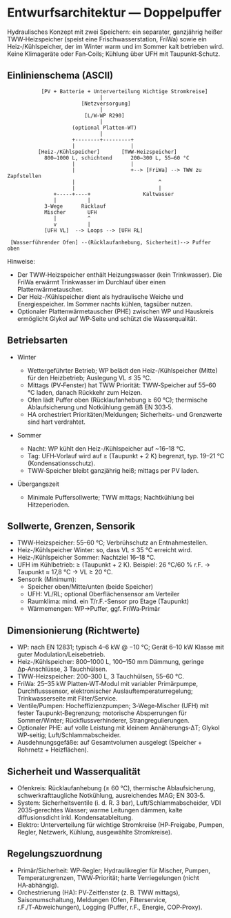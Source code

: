 # Entwurfsarchitektur — Doppelpuffer

Hydraulisches Konzept mit zwei Speichern: ein separater, ganzjährig heißer TWW‑Heizspeicher (speist eine Frischwasserstation, FriWa) sowie ein Heiz‑/Kühlspeicher, der im Winter warm und im Sommer kalt betrieben wird. Keine Klimageräte oder Fan‑Coils; Kühlung über UFH mit Taupunkt‑Schutz.

## Einlinienschema (ASCII)

```
           [PV + Batterie + Unterverteilung Wichtige Stromkreise]
                              |
                        [Netzversorgung]
                              |
                         [L/W‑WP R290]
                              |
                     (optional Platten‑WT)
                              |
                     +--------+---------+
                     |                  |
          [Heiz-/Kühlspeicher]       [TWW‑Heizspeicher]
            800–1000 L, schichtend      200–300 L, 55–60 °C
                     |                  |
                     |                  +--> [FriWa] --> TWW zu Zapfstellen
                     |                           ^
                     |                           |
               +-----+----+                 Kaltwasser
               |          |
            3‑Wege      Rücklauf
            Mischer       UFH
               |          ^
               v          |
            [UFH VL]  --> Loops --> [UFH RL]

 [Wasserführender Ofen] --(Rücklaufanhebung, Sicherheit)--> Puffer oben
```

Hinweise:
- Der TWW‑Heizspeicher enthält Heizungswasser (kein Trinkwasser). Die FriWa erwärmt Trinkwasser im Durchlauf über einen Plattenwärmetauscher.
- Der Heiz-/Kühlspeicher dient als hydraulische Weiche und Energiespeicher. Im Sommer nachts kühlen, tagsüber nutzen.
- Optionaler Plattenwärmetauscher (PHE) zwischen WP und Hauskreis ermöglicht Glykol auf WP‑Seite und schützt die Wasserqualität.

## Betriebsarten

- Winter
  - Wettergeführter Betrieb; WP belädt den Heiz-/Kühlspeicher (Mitte) für den Heizbetrieb; Auslegung VL ≤ 35 °C.
  - Mittags (PV‑Fenster) hat TWW Priorität: TWW‑Speicher auf 55–60 °C laden, danach Rückkehr zum Heizen.
  - Ofen lädt Puffer oben (Rücklaufanhebung ≥ 60 °C); thermische Ablaufsicherung und Notkühlung gemäß EN 303‑5.
  - HA orchestriert Prioritäten/Meldungen; Sicherheits- und Grenzwerte sind hart verdrahtet.

- Sommer
  - Nacht: WP kühlt den Heiz-/Kühlspeicher auf ~16–18 °C.
  - Tag: UFH‑Vorlauf wird auf ≥ (Taupunkt + 2 K) begrenzt, typ. 19–21 °C (Kondensationsschutz).
  - TWW‑Speicher bleibt ganzjährig heiß; mittags per PV laden.

- Übergangszeit
  - Minimale Puffersollwerte; TWW mittags; Nachtkühlung bei Hitzeperioden.

## Sollwerte, Grenzen, Sensorik

- TWW‑Heizspeicher: 55–60 °C; Verbrühschutz an Entnahmestellen.
- Heiz-/Kühlspeicher Winter: so, dass VL ≤ 35 °C erreicht wird.
- Heiz-/Kühlspeicher Sommer: Nachtziel 16–18 °C.
- UFH im Kühlbetrieb: ≥ (Taupunkt + 2 K). Beispiel: 26 °C/60 % r.F. → Taupunkt ≈ 17,8 °C → VL ≥ 20 °C.
- Sensorik (Minimum):
  - Speicher oben/Mitte/unten (beide Speicher)
  - UFH: VL/RL; optional Oberflächensensor am Verteiler
  - Raumklima: mind. ein T/r.F.-Sensor pro Etage (Taupunkt)
  - Wärmemengen: WP→Puffer, ggf. FriWa‑Primär

## Dimensionierung (Richtwerte)

- WP: nach EN 12831; typisch 4–6 kW @ −10 °C; Gerät 6–10 kW Klasse mit guter Modulation/Leisebetrieb.
- Heiz-/Kühlspeicher: 800–1000 L, 100–150 mm Dämmung, geringe Δp‑Anschlüsse, 3 Tauchhülsen.
- TWW‑Heizspeicher: 200–300 L, 3 Tauchhülsen, 55–60 °C.
- FriWa: 25–35 kW Platten‑WT‑Modul mit variabler Primärpumpe, Durchflusssensor, elektronischer Auslauftemperaturregelung; Trinkwasserseite mit Filter/Service.
- Ventile/Pumpen: Hocheffizienzpumpen; 3‑Wege‑Mischer (UFH) mit fester Taupunkt‑Begrenzung; motorische Absperrungen für Sommer/Winter; Rückflussverhinderer, Strangregulierungen.
- Optionaler PHE: auf volle Leistung mit kleinem Annäherungs‑ΔT; Glykol WP‑seitig; Luft/Schlammabscheider.
- Ausdehnungsgefäße: auf Gesamtvolumen ausgelegt (Speicher + Rohrnetz + Heizflächen).

## Sicherheit und Wasserqualität

- Ofenkreis: Rücklaufanhebung (≥ 60 °C), thermische Ablaufsicherung, schwerkrafttaugliche Notkühlung, ausreichendes MAG; EN 303‑5.
- System: Sicherheitsventile (i. d. R. 3 bar), Luft/Schlammabscheider, VDI 2035‑gerechtes Wasser; warme Leitungen dämmen, kalte diffusionsdicht inkl. Kondensatableitung.
- Elektro: Unterverteilung für wichtige Stromkreise (HP‑Freigabe, Pumpen, Regler, Netzwerk, Kühlung, ausgewählte Stromkreise).

## Regelungszuordnung

- Primär/Sicherheit: WP‑Regler; Hydraulikregler für Mischer, Pumpen, Temperaturgrenzen, TWW‑Priorität; harte Verriegelungen (nicht HA‑abhängig).
- Orchestrierung (HA): PV‑Zeitfenster (z. B. TWW mittags), Saisonumschaltung, Meldungen (Ofen, Filterservice, r.F./T‑Abweichungen), Logging (Puffer, r.F., Energie, COP‑Proxy).
